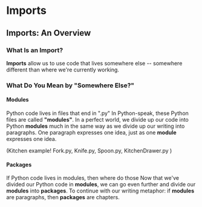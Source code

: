 # Imports

## Imports: An Overview

### What Is an Import?
**Imports** allow us to use code that lives somewhere else -- somewhere different than where we're currently working. 

### What Do You Mean by "Somewhere Else?"

#### Modules
Python code lives in files that end in ".py"
In Python-speak, these Python files are called **"modules"**.
In a perfect world, we divide up our code into Python **modules** much in the same way as we divide up our writing into paragraphs. One paragraph expresses one idea, just as one **module** expresses one idea.

(Kitchen example! Fork.py, Knife.py, Spoon.py, KitchenDrawer.py )

#### Packages
If Python code lives in modules, then where do those 
Now that we've divided our Python code in **modules**, we can go even further and divide our **modules** into **packages**.  To continue with our writing metaphor: if **modules** are paragraphs, then **packages** are chapters. 
<!--stackedit_data:
eyJoaXN0b3J5IjpbLTEzNDE4MjU1NDgsMTgxMTk3Mjk1MCw0Nz
M2MjExNDNdfQ==
-->